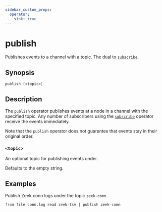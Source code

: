 ```yaml
---
sidebar_custom_props:
  operator:
    sink: true
---
```


# publish

Publishes events to a channel with a topic. The dual to
[`subscribe`](subscribe.md).

## Synopsis

```
publish [<topic>]
```
## Description

The `publish` operator publishes events at a node in a channel with the
specified topic. Any number of subscribers using the [`subscribe`](subscribe.md)
operator receive the events immediately.

Note that the `publish` operator does not guarantee that events stay in their
original order.

### `<topic>`

An optional topic for publishing events under.

Defaults to the empty string.

## Examples

Publish Zeek conn logs under the topic `zeek-conn`.

```
from file conn.log read zeek-tsv | publish zeek-conn
```
